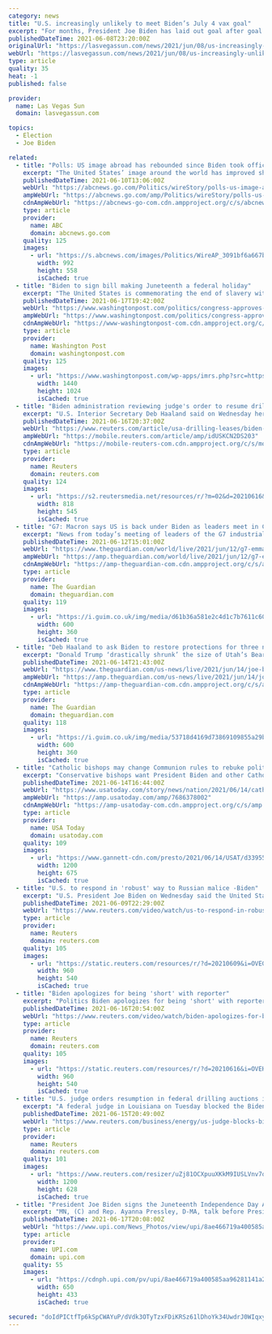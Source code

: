 ```yaml
---
category: news
title: "U.S. increasingly unlikely to meet Biden’s July 4 vax goal"
excerpt: "For months, President Joe Biden has laid out goal after goal for taming the coronavirus pandemic and then exceeded his own benchmarks. Now, though, the U.S. is unlikely to meet his target to have 70% of Americans at least partially vaccinated by July 4."
publishedDateTime: 2021-06-08T23:20:00Z
originalUrl: "https://lasvegassun.com/news/2021/jun/08/us-increasingly-unlikely-to-meet-bidens-july-4-vax/"
webUrl: "https://lasvegassun.com/news/2021/jun/08/us-increasingly-unlikely-to-meet-bidens-july-4-vax/"
type: article
quality: 35
heat: -1
published: false

provider:
  name: Las Vegas Sun
  domain: lasvegassun.com

topics:
  - Election
  - Joe Biden

related:
  - title: "Polls: US image abroad has rebounded since Biden took office"
    excerpt: "The United States’ image around the world has improved sharply since President Joe Biden took office The United States' image around the world has improved sharply since President Joe Biden took office,"
    publishedDateTime: 2021-06-10T13:06:00Z
    webUrl: "https://abcnews.go.com/Politics/wireStory/polls-us-image-abroad-rebounded-biden-office-78195103"
    ampWebUrl: "https://abcnews.go.com/amp/Politics/wireStory/polls-us-image-abroad-rebounded-biden-office-78195103"
    cdnAmpWebUrl: "https://abcnews-go-com.cdn.ampproject.org/c/s/abcnews.go.com/amp/Politics/wireStory/polls-us-image-abroad-rebounded-biden-office-78195103"
    type: article
    provider:
      name: ABC
      domain: abcnews.go.com
    quality: 125
    images:
      - url: "https://s.abcnews.com/images/Politics/WireAP_3091bf6a667b4bd684841cf02e7e4ce7_16x9_992.jpg"
        width: 992
        height: 558
        isCached: true
  - title: "Biden to sign bill making Juneteenth a federal holiday"
    excerpt: "The United States is commemorating the end of slavery with a new federal holiday. President Joe Biden is set to sign legislation into law Thursday to make Juneteenth, or June 19, the 12th federal holiday."
    publishedDateTime: 2021-06-17T19:42:00Z
    webUrl: "https://www.washingtonpost.com/politics/congress-approves-bill-to-make-juneteenth-a-federal-holiday/2021/06/17/55035578-cf4f-11eb-a224-bd59bd22197c_story.html"
    ampWebUrl: "https://www.washingtonpost.com/politics/congress-approves-bill-to-make-juneteenth-a-federal-holiday/2021/06/17/55035578-cf4f-11eb-a224-bd59bd22197c_story.html?outputType=amp"
    cdnAmpWebUrl: "https://www-washingtonpost-com.cdn.ampproject.org/c/s/www.washingtonpost.com/politics/congress-approves-bill-to-make-juneteenth-a-federal-holiday/2021/06/17/55035578-cf4f-11eb-a224-bd59bd22197c_story.html?outputType=amp"
    type: article
    provider:
      name: Washington Post
      domain: washingtonpost.com
    quality: 125
    images:
      - url: "https://www.washingtonpost.com/wp-apps/imrs.php?src=https://arc-anglerfish-washpost-prod-washpost.s3.amazonaws.com/public/LNW755GPO4I6XIREXVM32IQZPQ.jpg&w=1440"
        width: 1440
        height: 1024
        isCached: true
  - title: "Biden administration reviewing judge's order to resume drilling auctions"
    excerpt: "U.S. Interior Secretary Deb Haaland said on Wednesday her department was reviewing a federal court's decision that it must resume auctioning oil and gas leases on federal acreage but did not say when those auctions might restart."
    publishedDateTime: 2021-06-16T20:37:00Z
    webUrl: "https://www.reuters.com/article/usa-drilling-leases/biden-administration-reviewing-judges-order-to-resume-drilling-auctions-idUSL5N2NY4U4"
    ampWebUrl: "https://mobile.reuters.com/article/amp/idUSKCN2DS203"
    cdnAmpWebUrl: "https://mobile-reuters-com.cdn.ampproject.org/c/s/mobile.reuters.com/article/amp/idUSKCN2DS203"
    type: article
    provider:
      name: Reuters
      domain: reuters.com
    quality: 124
    images:
      - url: "https://s2.reutersmedia.net/resources/r/?m=02&d=20210616&t=2&i=1565925391&w=&fh=545px&fw=&ll=&pl=&sq=&r=LYNXNPEH5F11H"
        width: 818
        height: 545
        isCached: true
  - title: "G7: Macron says US is back under Biden as leaders meet in Cornwall - as it happened"
    excerpt: "News from today’s meeting of leaders of the G7 industrialised countries in Cornwall to discuss vaccines, the pandemic recovery and the climate crisis"
    publishedDateTime: 2021-06-12T15:01:00Z
    webUrl: "https://www.theguardian.com/world/live/2021/jun/12/g7-emmanuel-macron-tells-boris-johnson-uk-france-relations-need-reset-live-updates"
    ampWebUrl: "https://amp.theguardian.com/world/live/2021/jun/12/g7-emmanuel-macron-tells-boris-johnson-uk-france-relations-need-reset-live-updates"
    cdnAmpWebUrl: "https://amp-theguardian-com.cdn.ampproject.org/c/s/amp.theguardian.com/world/live/2021/jun/12/g7-emmanuel-macron-tells-boris-johnson-uk-france-relations-need-reset-live-updates"
    type: article
    provider:
      name: The Guardian
      domain: theguardian.com
    quality: 119
    images:
      - url: "https://i.guim.co.uk/img/media/d61b36a581e2c4d1c7b7611c6067a31769f2b791/0_117_3500_2102/master/3500.jpg?width=300&quality=45&auto=format&fit=max&dpr=2&s=4cd871554f76865e77a00dcae9f74b29"
        width: 600
        height: 360
        isCached: true
  - title: "Deb Haaland to ask Biden to restore protections for three national monuments - report"
    excerpt: "Donald Trump ‘drastically shrunk’ the size of Utah’s Bears Ears and Grand Escalante national monuments in 2017 – follow all the day’s news"
    publishedDateTime: 2021-06-14T21:43:00Z
    webUrl: "https://www.theguardian.com/us-news/live/2021/jun/14/joe-biden-nato-europe-turkey-president-erdogan-live"
    ampWebUrl: "https://amp.theguardian.com/us-news/live/2021/jun/14/joe-biden-nato-europe-turkey-president-erdogan-live"
    cdnAmpWebUrl: "https://amp-theguardian-com.cdn.ampproject.org/c/s/amp.theguardian.com/us-news/live/2021/jun/14/joe-biden-nato-europe-turkey-president-erdogan-live"
    type: article
    provider:
      name: The Guardian
      domain: theguardian.com
    quality: 118
    images:
      - url: "https://i.guim.co.uk/img/media/53718d4169d73869109855a29b2e8259b6f53b09/0_200_6000_3600/master/6000.jpg?width=300&quality=45&auto=format&fit=max&dpr=2&s=f4eecd5bc0b0c2214b9d7fbf06e0cade"
        width: 600
        height: 360
        isCached: true
  - title: "Catholic bishops may change Communion rules to rebuke politicians like Biden supporting abortion rights"
    excerpt: "Conservative bishops want President Biden and other Catholic politicians to know that support of abortion rights could disqualify them from Communion."
    publishedDateTime: 2021-06-14T16:44:00Z
    webUrl: "https://www.usatoday.com/story/news/nation/2021/06/14/catholic-politicians-communion-based-abortion-views-us-bishops/7686378002/"
    ampWebUrl: "https://amp.usatoday.com/amp/7686378002"
    cdnAmpWebUrl: "https://amp-usatoday-com.cdn.ampproject.org/c/s/amp.usatoday.com/amp/7686378002"
    type: article
    provider:
      name: USA Today
      domain: usatoday.com
    quality: 109
    images:
      - url: "https://www.gannett-cdn.com/presto/2021/06/14/USAT/d339558c-26ad-4a37-b182-e3dbe05ddee4-AP_Catholic_Bishops_Communion_and_Politics.jpg?auto=webp&crop=2638,1484,x0,y82&format=pjpg&width=1200"
        width: 1200
        height: 675
        isCached: true
  - title: "U.S. to respond in 'robust' way to Russian malice -Biden"
    excerpt: "U.S. President Joe Biden on Wednesday said the United States was not seeking conflict with Russia, but would respond in a \"robust and meaningful way\" if the Russian government engaged in harmful activities."
    publishedDateTime: 2021-06-09T22:29:00Z
    webUrl: "https://www.reuters.com/video/watch/us-to-respond-in-robust-way-to-russian-m-id731198861?chan=6g5ka85"
    type: article
    provider:
      name: Reuters
      domain: reuters.com
    quality: 105
    images:
      - url: "https://static.reuters.com/resources/r/?d=20210609&i=OVEGOQL0F&r=OVEGOQL0F&t=2"
        width: 960
        height: 540
        isCached: true
  - title: "Biden apologizes for being 'short' with reporter"
    excerpt: "Politics Biden apologizes for being 'short' with reporter. Posted . U.S. President Joe Biden leaving Geneva following his meeting with Russia's Vladimir Putin apologized for \"bein"
    publishedDateTime: 2021-06-16T20:54:00Z
    webUrl: "https://www.reuters.com/video/watch/biden-apologizes-for-being-short-with-re-id731637552?chan=6g5ka85"
    type: article
    provider:
      name: Reuters
      domain: reuters.com
    quality: 105
    images:
      - url: "https://static.reuters.com/resources/r/?d=20210616&i=OVEHNP5UN&r=OVEHNP5UN&t=2"
        width: 960
        height: 540
        isCached: true
  - title: "U.S. judge orders resumption in federal drilling auctions in setback for Biden"
    excerpt: "A federal judge in Louisiana on Tuesday blocked the Biden administration's pause on oil and gas leasing on public lands and waters, dealing a setback to a key White House effort to address climate change."
    publishedDateTime: 2021-06-15T20:49:00Z
    webUrl: "https://www.reuters.com/business/energy/us-judge-blocks-biden-pausing-oil-gas-lease-auctions-2021-06-15/"
    type: article
    provider:
      name: Reuters
      domain: reuters.com
    quality: 101
    images:
      - url: "https://www.reuters.com/resizer/uZj81OCXpuuXKkM9IUSLVnv7q8Y=/1200x628/smart/filters:quality(80)/cloudfront-us-east-2.images.arcpublishing.com/reuters/4OYIJ42VRBNPVA2ZY5WNXMTOHM.jpg"
        width: 1200
        height: 628
        isCached: true
  - title: "President Joe Biden signs the Juneteenth Independence Day Act"
    excerpt: "MN, (C) and Rep. Ayanna Pressley, D-MA, talk before President Joe Biden signs the Juneteenth National Independence Day Act into law in the East Room of the White House in Washington, DC, on Thursday,"
    publishedDateTime: 2021-06-17T20:08:00Z
    webUrl: "https://www.upi.com/News_Photos/view/upi/8ae466719a400585aa96281141a286c4/President-Joe-Biden-signs-the-Juneteenth-Independence-Day-Act/"
    type: article
    provider:
      name: UPI.com
      domain: upi.com
    quality: 55
    images:
      - url: "https://cdnph.upi.com/pv/upi/8ae466719a400585aa96281141a286c4/JUNETEENTH-BILL-SIGNING.jpg"
        width: 650
        height: 433
        isCached: true

secured: "doIdPICtfTp6kSpCWAYuP/dVdk3OTyTzxFDiKRSz61lDhoYk34UwdrJ0WIqxybHtBuRxIK1gKEqrkGdPfq8vIfR49+7cHbJf0T0q77nilj7T9AOEF+J9flLaX66p6wb229xyCyfZ72RmCg5hT4d55KJmV0G3M3I4fxPur2UnYLVmtRhi7fLNIt3Skn7vxo7GPcmZoPVgDOlYCH6L8U5phbmatCX2g9OlW6Z8ordAtxW+QcoO5A6Rq1dmHdvSMjOG2Sjbdra35Z1h8FHrFjgTOXaPBjDpP2LtkQaibNQ9akWVwxw9MiBHpwn9+pFNZfq6LavCeAMXJOT67wBChx3gbUVborHuqOc+J3ipEZ155Oo=;S7XSfDNvo3rV42lTXzrwGQ=="
---
```


